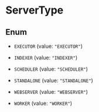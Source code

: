 

# ServerType

## Enum


* `EXECUTOR` (value: `"EXECUTOR"`)

* `INDEXER` (value: `"INDEXER"`)

* `SCHEDULER` (value: `"SCHEDULER"`)

* `STANDALONE` (value: `"STANDALONE"`)

* `WEBSERVER` (value: `"WEBSERVER"`)

* `WORKER` (value: `"WORKER"`)



